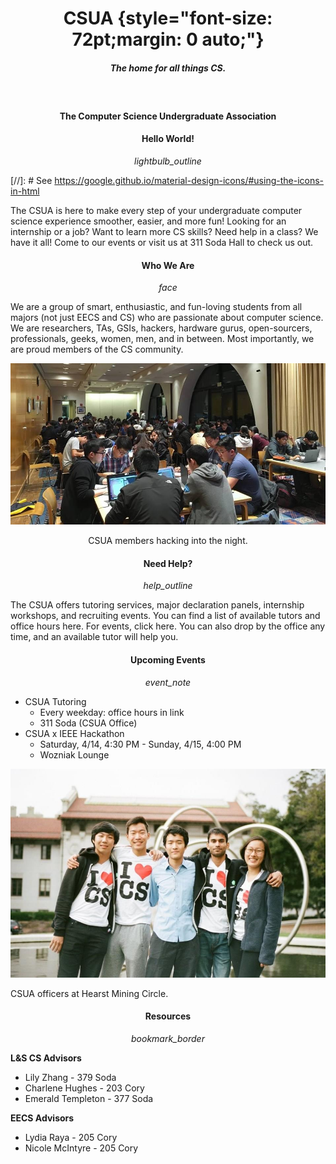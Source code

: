# CSUA {style="font-size: 72pt;margin: 0 auto;"}

##### The home for all things CS.

<br>

#### The Computer Science Undergraduate Association

#### Hello World!

<style>
h1, h4, h5, .material-icons {
	text-align: center;
	display: block;
}
</style>

<i class="material-icons">lightbulb_outline</i>

[//]: # See https://google.github.io/material-design-icons/#using-the-icons-in-html

The CSUA is here to make every step of your undergraduate computer science
experience smoother, easier, and more fun! Looking for an internship or a job?
Want to learn more CS skills? Need help in a class? We have it all! Come to our
events or visit us at 311 Soda Hall to check us out.

#### Who We Are

<i class="material-icons">face</i>

We are a group of smart, enthusiastic, and fun-loving students from all majors
(not just EECS and CS) who are passionate about computer science. We are
researchers, TAs, GSIs, hackers, hardware gurus, open-sourcers, professionals,
geeks, women, men, and in between. Most importantly, we are proud members of
the CS community.

![](img/woz.jpg)

<center>
CSUA members hacking into the night.
</center>

#### Need Help?

<i class="material-icons">help_outline</i>

The CSUA offers tutoring services, major declaration panels, internship
workshops, and recruiting events. You can find a list of available tutors and
office hours here. For events, click here. You can also drop by the office any
time, and an available tutor will help you.

#### Upcoming Events

<i class="material-icons">event_note</i>

- CSUA Tutoring 
    - Every weekday: office hours in link 
    - 311 Soda (CSUA Office) 
- CSUA x IEEE Hackathon 
    - Saturday, 4/14, 4:30 PM - Sunday, 4/15, 4:00 PM
    - Wozniak Lounge

![](img/officers-fa16.jpg)

CSUA officers at Hearst Mining Circle.

#### Resources

<i class="material-icons">bookmark_border</i>

**L&S CS Advisors**

- Lily Zhang - 379 Soda
- Charlene Hughes - 203 Cory
- Emerald Templeton - 377 Soda

**EECS Advisors**

- Lydia Raya - 205 Cory
- Nicole McIntyre - 205 Cory
